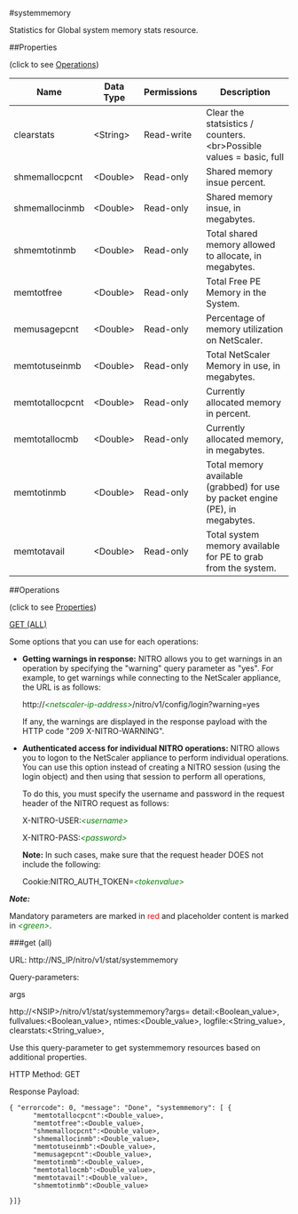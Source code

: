 #systemmemory

Statistics for Global system memory stats resource.


##Properties 
<span>(click to see [Operations](#operations))</span>


<table><thead><tr><th>Name</th><th> Data Type</th><th> Permissions</th><th>Description</th></tr></thead><tbody><tr><td>clearstats</td><td>&lt;String></td><td>Read-write</td><td>Clear the statsistics / counters.&lt;br>Possible values = basic, full</td><tr><tr><td>shmemallocpcnt</td><td>&lt;Double></td><td>Read-only</td><td>Shared memory insue percent.</td><tr><tr><td>shmemallocinmb</td><td>&lt;Double></td><td>Read-only</td><td>Shared memory insue, in megabytes.</td><tr><tr><td>shmemtotinmb</td><td>&lt;Double></td><td>Read-only</td><td>Total shared memory allowed to allocate, in megabytes.</td><tr><tr><td>memtotfree</td><td>&lt;Double></td><td>Read-only</td><td>Total Free PE Memory in the System.</td><tr><tr><td>memusagepcnt</td><td>&lt;Double></td><td>Read-only</td><td>Percentage of memory utilization on NetScaler.</td><tr><tr><td>memtotuseinmb</td><td>&lt;Double></td><td>Read-only</td><td>Total NetScaler Memory in use, in megabytes.</td><tr><tr><td>memtotallocpcnt</td><td>&lt;Double></td><td>Read-only</td><td>Currently allocated memory in percent.</td><tr><tr><td>memtotallocmb</td><td>&lt;Double></td><td>Read-only</td><td>Currently allocated memory, in megabytes.</td><tr><tr><td>memtotinmb</td><td>&lt;Double></td><td>Read-only</td><td>Total memory available (grabbed) for use by packet engine (PE), in megabytes.</td><tr><tr><td>memtotavail</td><td>&lt;Double></td><td>Read-only</td><td>Total system memory available for PE to grab from the system.</td><tr></tbody></table>
##Operations 
<span>(click to see [Properties](#properties))</span>


[GET (ALL)](#get-(all))


Some options that you can use for each operations:
<ul><li><p><b>Getting warnings in response:</b> NITRO allows you to get warnings in an operation by specifying the "warning" query parameter as "yes". For example, to get warnings while connecting to the NetScaler appliance, the URL is as follows:</p><p>http://<span style="color:green;font-style:italic;">&lt;netscaler-ip-address&gt;</span>/nitro/v1/config/login?warning=yes</p><p>If any, the warnings are displayed in the response payload with the HTTP code "209 X-NITRO-WARNING".</p></li><li><p><b>Authenticated access for individual NITRO operations:</b> NITRO allows you to logon to the NetScaler appliance to perform individual operations. You can use this option instead of creating a NITRO session (using the login object) and then using that session to perform all operations,</p><p>To do this, you must specify the username and password in the request header of the NITRO request as follows:</p><p>X-NITRO-USER:<span style="color:green;font-style:italic;">&lt;username&gt;</span></p><p>X-NITRO-PASS:<span style="color:green;font-style:italic;">&lt;password&gt;</span></p><p><b>Note:</b> In such cases, make sure that the request header DOES not include the following:</p><p>Cookie:NITRO_AUTH_TOKEN=<span style="color:green;font-style:italic;">&lt;tokenvalue&gt;</span></p></li></ul>



***Note:*** 
Mandatory parameters are marked in <span style="color:#FF0000;">red</span> and placeholder content is marked in <span style="color:green;font-style:italic">&lt;green&gt;</span>.

###get (all)



URL: http://NS_IP/nitro/v1/stat/systemmemory
Query-parameters:
args
http://&lt;NSIP&gt;/nitro/v1/stat/systemmemory?args=      detail:&lt;Boolean_value&gt;,      fullvalues:&lt;Boolean_value&gt;,      ntimes:&lt;Double_value&gt;,      logfile:&lt;String_value&gt;,      clearstats:&lt;String_value&gt;,
Use this query-parameter to get systemmemory resources based on additional properties.



HTTP Method: GET
Response Payload: ```{ "errorcode": 0, "message": "Done", "systemmemory": [ {      "memtotallocpcnt":<Double_value>,      "memtotfree":<Double_value>,      "shmemallocpcnt":<Double_value>,      "shmemallocinmb":<Double_value>,      "memtotuseinmb":<Double_value>,      "memusagepcnt":<Double_value>,      "memtotinmb":<Double_value>,      "memtotallocmb":<Double_value>,      "memtotavail":<Double_value>,      "shmemtotinmb":<Double_value>}]}```



